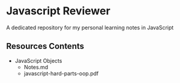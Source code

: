 # Javascript Reviewer
A dedicated repository for my personal learning notes in JavaScript

## Resources Contents

- JavaScript Objects
	* Notes.md
	* javascript-hard-parts-oop.pdf
